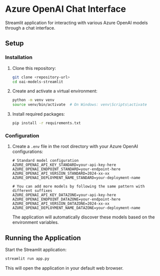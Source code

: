 # Azure OpenAI Chat Interface

Streamlit application for interacting with various Azure OpenAI models through a chat interface.

## Setup

### Installation

1. Clone this repository:
   ```bash
   git clone <repository-url>
   cd oai-models-streamlit
   ```

2. Create and activate a virtual environment:
   ```bash
   python -m venv venv
   source venv/bin/activate  # On Windows: venv\Scripts\activate
   ```

3. Install required packages:
   ```bash
   pip install -r requirements.txt
   ```

### Configuration

1. Create a `.env` file in the root directory with your Azure OpenAI configurations:

   ```env
   # Standard model configuration
   AZURE_OPENAI_API_KEY_STANDARD=your-api-key-here
   AZURE_OPENAI_ENDPOINT_STANDARD=your-endpoint-here
   AZURE_OPENAI_API_VERSION_STANDARD=2024-xx-xx
   AZURE_OPENAI_DEPLOYMENT_NAME_STANDARD=your-deployment-name
   
   # You can add more models by following the same pattern with different suffixes
   AZURE_OPENAI_API_KEY_DATAZONE=your-api-key-here
   AZURE_OPENAI_ENDPOINT_DATAZONE=your-endpoint-here
   AZURE_OPENAI_API_VERSION_DATAZONE=2024-xx-xx
   AZURE_OPENAI_DEPLOYMENT_NAME_DATAZONE=your-deployment-name
   ```

   The application will automatically discover these models based on the environment variables.

## Running the Application

Start the Streamlit application:

```bash
streamlit run app.py
```

This will open the application in your default web browser.
